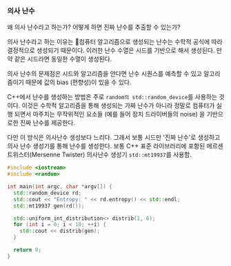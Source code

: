 ### 의사 난수

왜 의사 난수라고 하는가? 어떻게 하면 진짜 난수를 추출할 수 있는가?

의사 난수라고 하는 이유는 컴퓨터 알고리즘으로 생성되는 난수는 수학적 공식에 따라 결정적으로 생성되기 때문이다. 이러한 난수 수열은 시드를 기반으로 해서 생성된다. 만약 같은 시드라면 동일한 수열이 생성된다.

의사 난수의 문제점은 시드와 알고리즘을 안다면 난수 시퀀스를 예측할 수 있고 알고리즘이기 때문에 값의 bias (편향성)이 있을 수 있다.

C++에서 난수를 생성하는 방법은 주로 `random의 std::random_device`를 사용하는 것이다. 이것은 수학적 알고리즘을 통해 생성되는 가짜 난수가 아니라 정말로 컴퓨터가 실행 되면서 마주치는 무작위적인 요소들 (예를 들어 장치 드라이버들의 noise) 을 기반으로한 진짜 난수를 제공한다.

다만 이 방식은 의사난수 생성보다 느리다. 그래서 보통 시드만 '진짜 난수'로 생성하고 의사 난수 생성기를 통해 난수를 생성한다. 보통  C++ 표준 라이브러리에 포함된 메르센 트위스터(Mersenne Twister) 의사난수 생성기 `std::mt19937`를 사용함. 

```cpp
#include <iostream>
#include <random>

int main(int argc, char *argv[]) {
  std::random_device rd;
  std::cout << "Entropy: " << rd.entropy() << std::endl;
  std::mt19937 gen(rd());

  std::uniform_int_distribution<> distrib(1, 6);
  for (int i = 0; i < 10; ++i) {
    std::cout << distrib(gen);
  }

  return 0;
}
```
